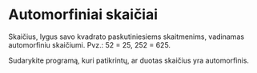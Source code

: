 # Automorfiniai skaičiai

Skaičius, lygus savo kvadrato paskutiniesiems skaitmenims, vadinamas automorfiniu
skaičiumi. Pvz.: 52 = 25, 252 = 625.

Sudarykite programą, kuri patikrintų, ar duotas skaičius yra automorfinis.